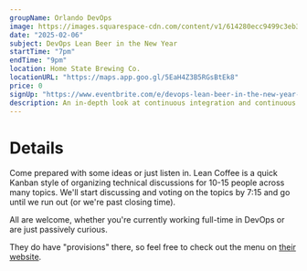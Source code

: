 ```yaml
---
groupName: Orlando DevOps
image: https://images.squarespace-cdn.com/content/v1/614280ecc9499c3eb33931f7/1661203698470-L00YPY5YB7NVQJ2QACCH/tempImageEMUJwc.gif?format=1500w
date: "2025-02-06"
subject: DevOps Lean Beer in the New Year
startTime: "7pm"
endTime: "9pm"
location: Home State Brewing Co.
locationURL: "https://maps.app.goo.gl/5EaH4Z3B5RGsBtEk8"
price: 0
signUp: "https://www.eventbrite.com/e/devops-lean-beer-in-the-new-year-tickets-1206929571839?aff=oddtdtcreator"
description: An in-depth look at continuous integration and continuous deployment workflows.
---
```


# Details

Come prepared with some ideas or just listen in. Lean Coffee is a quick Kanban style of organizing technical discussions for 10-15 people across many topics. We'll start discussing and voting on the topics by 7:15 and go until we run out (or we're past closing time).

All are welcome, whether you're currently working full-time in DevOps or are just passively curious.

They do have "provisions" there, so feel free to check out the menu on [their website](https://www.homestatebrew.com/).
